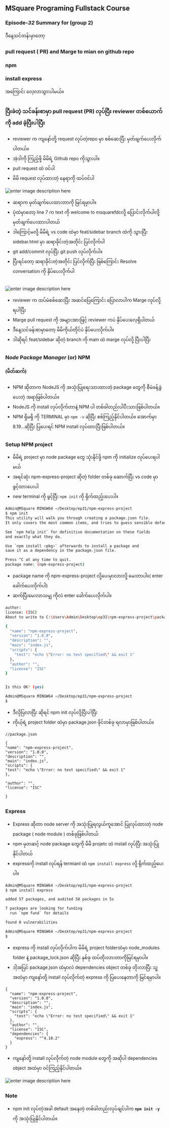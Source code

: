 ﻿## MSquare Programing Fullstack Course
### Episode-*32* Summary for (group 2) 

ဒီနေ့သင်တန်းမှာတော့ <br>
### pull request ( PR) and Marge to mian on github repo
### npm 
### install express
အကြောင်း လေ့လာသွားပါမယ်။
##
### ပြီးခဲတဲ့ သင်ခန်းစာမှာ pull request (PR) လုပ်ပြီး reviewer တစ်ယောက် ကို add ခဲ့ပြီးပါပြီး
- reviewer က ကျနော်တို့ request လုပ်တဲ့repo မှာ စစ်ဆေးပြီး မှတ်ချက်ပေးလိုက်ပါတယ်။
- အဲ့ဒါကို ကြည့်ဖို့ မိမိရဲ့ Github repo ကိုသွားပါ။
- pull request ထဲ ၀င်ပါ
- မိမိ request  လုပ်ထားတဲ့ နေရာကို ထပ်၀င်ပါ

![enter image description here](https://raw.githubusercontent.com/Aungmyanmar32/msquare-fullstack-m2/main/pr1.png)
- ဆရာက မှတ်ချက်ပေးထားတာကို မြင်ရမှာပါ။
- ပုံထဲမှာတော့ line 7 က text ကို welcome to msquarefdcလို့ ပြောင်းလိုက်ပါလို့ မှတ်ချက်ပေးထားပါတယ်
- ဒါကြောင့်မလို့ မိမိရဲ့  vs code ထဲမှာ feat/sidebar branch ထဲကို သွားပြီး sidebar.html မှာ ဆရာခိုင်းတဲ့အတိုင်း ပြင်လိုက်ပါ
- git add/commit လုပ်ပြီး git push လုပ်လိုက်ပါ။
- ပြီးရင်တော့  ဆရာခိုင်းတဲ့အတိုင်း ပြင်လိုက်ပြီး ဖြစ်ကြောင်း Resolve conversation ကို နှိပ်ပေးလိုက်ပါ 
##
![enter image description here](https://raw.githubusercontent.com/Aungmyanmar32/msquare-fullstack-m2/main/pr2.png)
- reviewer က ထပ်မံစစ်ဆေးပြီး အဆင်ပြေကြောင်း ပြောလာပါက Marge လုပ်လို့ ရပါပြီး
- Marge pull request ကို အများအားဖြင့် reviewer ကပဲ နှိပ်ပေးလေ့ရှိပါတယ်
- ဒီနေ့သင်ခန်းစာမှာတော့  မိမိကိုယ်တိုင်ပဲ နှိပ်ပေးလိုက်ပါ။
- ဒါဆိုရင် feat/sidebar ဆိုတဲ့ branch ကို main ထဲ marge လုပ်လို့ ပြီးပါပြီး
##
### N*ode* P*ackage* M*anager* (or)  NPM  
#### (မိတ်ဆက်)
- NPM ဆိုတာက NodeJS ကို အသုံးပြုရေးသားထားတဲ့ package တွေကို စီမံခန့်ခွဲ ပေးတဲ့ အရာဖြစ်ပါတယ်။
- NodeJS ကို install   လုပ်လိုက်တာနဲ့ NPM ပါ တစ်ခါတည်းပါပီးသားဖြစ်ပါတယ်။
- NPM ရှိမရှိ ကို TERMINAL မှာ `npm -v` ဆိုပြီး စစ်ကြည့်နိုင်ပါတယ်။
အောက်မှာ 8.19...ဆိုပြီး ပြပေးရင် NPM install လုပ်ထားပြီးဖြစ်ပါတယ်။
##
### Setup NPM project
- မိမိရဲ့ project မှာ node package  တွေ သုံးနိုင်ဖို့ npm ကို initialize လုပ်ပေးရပါမယ်
- အရင်ဆုံး npm-express-project ဆိုတဲ့ folder တစ်ခု ဆောက်ပြီး vs code မှာ ဖွင့်ထားပေးပါ
- new terminal ကို ဖွင့်ပြီး `npm init` ကို ရိုက်ထည့်းပေးပါ။
```bash
Admin@MSquare MINGW64 ~/Desktop/ep31/npm-express-project
$ npm init
This utility will walk you through creating a package.json file.
It only covers the most common items, and tries to guess sensible defaults.

See `npm help init` for definitive documentation on these fields
and exactly what they do.

Use `npm install <pkg>` afterwards to install a package and
save it as a dependency in the package.json file.

Press ^C at any time to quit.
package name: (npm-express-project)
```
- package name ကို npm-express-project လို့ပေးမှာလားလို့ မေးတာပါ။( enter ခေါက်ပေးလိုက်ပါ)
- ဆက်ပြီးမေးလာသမျှ ကိုလဲ enter ခေါက်ပေးလိုက်ပါ။
```bash
author:                                                                                                                                                                                        
license: (ISC)                                                                                                                                                                                 
About to write to C:\Users\Admin\Desktop\ep31\npm-express-project\package.json:

{
  "name": "npm-express-project",
  "version": "1.0.0",
  "description": "",
  "main": "index.js",
  "scripts": {
    "test": "echo \"Error: no test specified\" && exit 1"
  },
  "author": "",
  "license": "ISC"
}


Is this OK? (yes)

Admin@MSquare MINGW64 ~/Desktop/ep31/npm-express-project
$
```
- ဒီလိုပြလာပြီး ဆိုရင် npm init လုပ်လို့ပြီးပါပြီး
- ကိုယ့်ရဲ့ project folder ထဲမှာ package.json ဖိုင်တစ်ခု ရလာမှာဖြစ်ပါတယ်။
```properties
//package.json

{
"name": "npm-express-project",
"version": "1.0.0",
"description": "",
"main": "index.js",
"scripts": {
"test": "echo \"Error: no test specified\" && exit 1"
},

"author": "",
"license": "ISC"

}
```
##
### Express
- Express ဆိုတာ node server ကို အသုံးပြုရလွယ်ကူအောင် ပြုလုပ်ထားတဲ့ node package ( node module ) တစ်ခုဖြစ်ပါတယ်
- npm မှတဆင့် node package တွေကို မိမိ projetc ထဲ install လုပ်ပြီး အသုံးပြုနိုင်ပါတယ်
- expressကို install လုပ်ရန် termianl ထဲ `npm install express` လို့ ရိုက်ထည့်ပေးပါ။
```bash
Admin@MSquare MINGW64 ~/Desktop/ep31/npm-express-project
$ npm install express

added 57 packages, and audited 58 packages in 5s

7 packages are looking for funding
  run `npm fund` for details

found 0 vulnerabilities

Admin@MSquare MINGW64 ~/Desktop/ep31/npm-express-project
$
```
- express ကို install လုပ်လိုက်ပါက မိမိရဲ့ project folderထဲမှာ node_modules folder နဲ့ package_lock.json ဆိုပြီး နှစ်ခု ထပ်တိုးလားတာကိုမြင်ရမှာပါ။
- ဒါ့အပြင် package.json ထဲမှာလဲ dependencies object တစ်ခု တိုးလာပြီး သူ့အထဲမှာ ကျနော်တို့ install လုပ်လိုက်တဲ့ express ကို ပြပေးနေတာကို မြင်ရမှာပါ။
```properties
{
  "name": "npm-express-project",
  "version": "1.0.0",
  "description": "",
  "main": "index.js",
  "scripts": {
    "test": "echo \"Error: no test specified\" && exit 1"
  },
  "author": "",
  "license": "ISC",
  "dependencies": {
    "express": "^4.18.2"
  }
}

```
-  ကျနော်တို့ install လုပ်လိုက်တဲ့ node module တွေကို အဆိုပါ dependencies object အထဲမှာ ၀င်ကြည့်နိုင်ပါတယ်။

![enter image description here](https://raw.githubusercontent.com/Aungmyanmar32/msquare-fullstack-m2/main/00exr21.png)

##
### Note
- npm init လုပ်တဲ့အခါ default အနေတဲ့ တစ်ခါတည်းလုပ်ချင်ပါက
**`npm init -y`** ကို အသုံးပြုနိုင်ပါတယ်။

